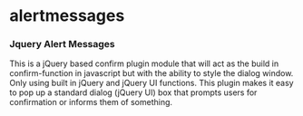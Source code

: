alertmessages
=============

<h3>Jquery Alert Messages</h3>

This is a jQuery based confirm plugin module that will act as the build in confirm-function in javascript but with the ability to style the dialog window. Only using built in jQuery and jQuery UI functions. This plugin makes it easy to pop up a standard dialog (jQuery UI) box that prompts users for confirmation or informs them of something.


